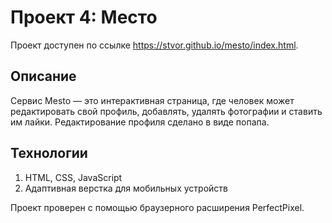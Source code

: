 # Проект 4: Место

Проект доступен по ссылке <a href="https://stvor.github.io/mesto/index.html" target="_blank">https://stvor.github.io/mesto/index.html</a>.

## Описание
Сервис Mesto — это интерактивная страница, где человек может редактировать свой профиль, добавлять, удалять фотографии и ставить им лайки. Редактирование профиля сделано в виде попапа.

## Технологии
1. HTML, CSS, JavaScript
2. Адаптивная верстка для мобильных устройств

Проект проверен с помощью браузерного расширения PerfectPixel.
